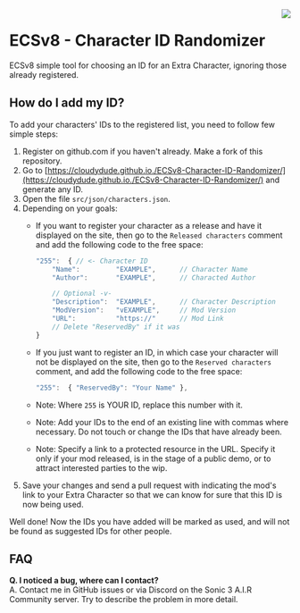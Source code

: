 <img src="src/img/favicon.png" align="right" />

# ECSv8 - Character ID Randomizer

ECSv8 simple tool for choosing an ID for an Extra Character, ignoring those already registered.

## How do I add my ID?

To add your characters' IDs to the registered list, you need to follow few simple steps:

1. Register on github.com if you haven't already. Make a fork of this repository.
2. Go to [https://cloudydude.github.io./ECSv8-Character-ID-Randomizer/](https://cloudydude.github.io./ECSv8-Character-ID-Randomizer/) and generate any ID.
3. Open the file `src/json/characters.json`.
4. Depending on your goals:
	- If you want to register your character as a release and have it displayed on the site, then go to the `Released characters` comment and add the following code to the free space:

		```js
		"255":	{ // <- Character ID
			"Name":			"EXAMPLE",		// Character Name
			"Author":		"EXAMPLE",		// Characted Author

			// Optional -v-
			"Description":	"EXAMPLE",		// Character Description
			"ModVersion":	"vEXAMPLE",		// Mod Version
			"URL":			"https://"		// Mod Link
			// Delete "ReservedBy" if it was
		}
		```
	- If you just want to register an ID, in which case your character will not be displayed on the site, then go to the `Reserved characters` comment, and add the following code to the free space:

		```js
		"255":	{ "ReservedBy":	"Your Name" },
		```

	- Note: Where `255` is YOUR ID, replace this number with it.
    - Note: Add your IDs to the end of an existing line with commas where necessary. Do not touch or change the IDs that have already been.
	- Note: Specify a link to a protected resource in the URL. Specify it only if your mod released, is in the stage of a public demo, or to attract interested parties to the wip.
5. Save your changes and send a pull request with indicating the mod's link to your Extra Character so that we can know for sure that this ID is now being used.

Well done! Now the IDs you have added will be marked as used, and will not be found as suggested IDs for other people.

## FAQ

**Q. I noticed a bug, where can I contact?**  
A. Contact me in GitHub issues or via Discord on the Sonic 3 A.I.R Community server. Try to describe the problem in more detail.
